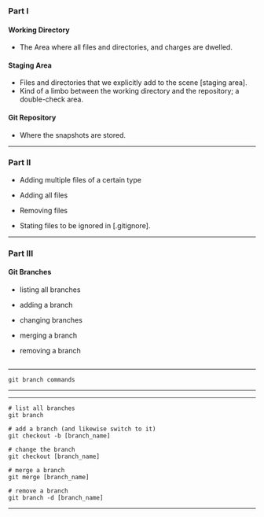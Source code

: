 ### Part I

#### Working Directory
- The Area where all files and directories, and charges are dwelled.

#### Staging Area
- Files and directories that we explicitly add to the scene [staging area].
- Kind of a limbo between the working directory and the repository; a double-check area.

#### Git Repository
- Where the snapshots are stored.

---

### Part II

- Adding multiple files of a certain type

- Adding all files

- Removing files

- Stating files to be ignored in [.gitignore].

---

### Part III

#### Git Branches

- listing all branches

- adding a branch

- changing branches

- merging a branch

- removing a branch

##

---

```
git branch commands
```
---
---

```
# list all branches  
git branch

```
```
# add a branch (and likewise switch to it)
git checkout -b [branch_name]

```
```
# change the branch
git checkout [branch_name]

```

```
# merge a branch
git merge [branch_name]

```
```
# remove a branch
git branch -d [branch_name]

```
---
